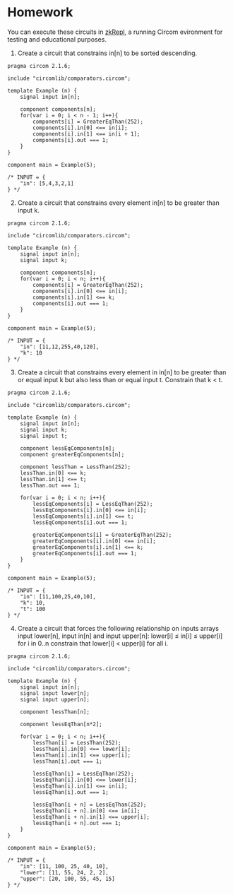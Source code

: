 # Homework
You can execute these circuits in [zkRepl](https://zkrepl.dev/), a running Circom evironment for testing and educational purposes.

1. Create a circuit that constrains in[n] to be sorted descending.
```circom
pragma circom 2.1.6;

include "circomlib/comparators.circom";

template Example (n) {
    signal input in[n];

    component components[n];
    for(var i = 0; i < n - 1; i++){
        components[i] = GreaterEqThan(252);
        components[i].in[0] <== in[i];
        components[i].in[1] <== in[i + 1];
        components[i].out === 1;
    }
}

component main = Example(5);

/* INPUT = {
    "in": [5,4,3,2,1]
} */
```

2. Create a circuit that constrains every element in[n] to be greater than input k.
```circom
pragma circom 2.1.6;

include "circomlib/comparators.circom";

template Example (n) {
    signal input in[n];
    signal input k;

    component components[n];
    for(var i = 0; i < n; i++){
        components[i] = GreaterEqThan(252);
        components[i].in[0] <== in[i];
        components[i].in[1] <== k;
        components[i].out === 1;
    }
}

component main = Example(5);

/* INPUT = {
    "in": [11,12,255,40,120],
    "k": 10
} */
```

3. Create a circuit that constrains every element in in[n] to be greater than or equal input k but also less than or equal input t. Constrain that k < t.
```circom
pragma circom 2.1.6;

include "circomlib/comparators.circom";

template Example (n) {
    signal input in[n];
    signal input k;
    signal input t;

    component lessEqComponents[n];
    component greaterEqComponents[n];

    component lessThan = LessThan(252);
    lessThan.in[0] <== k;
    lessThan.in[1] <== t;
    lessThan.out === 1;

    for(var i = 0; i < n; i++){
        lessEqComponents[i] = LessEqThan(252);
        lessEqComponents[i].in[0] <== in[i];
        lessEqComponents[i].in[1] <== t;
        lessEqComponents[i].out === 1;

        greaterEqComponents[i] = GreaterEqThan(252);
        greaterEqComponents[i].in[0] <== in[i];
        greaterEqComponents[i].in[1] <== k;
        greaterEqComponents[i].out === 1;
    }
}

component main = Example(5);

/* INPUT = {
    "in": [11,100,25,40,10],
    "k": 10,
    "t": 100
} */
```
4. Create a circuit that forces the following relationship on inputs arrays input lower[n], input in[n] and input upper[n]: lower[i] ≤ in[i] ≤ upper[i] for i in 0..n constrain that lower[i] < upper[i] for all i.
```circom
pragma circom 2.1.6;

include "circomlib/comparators.circom";

template Example (n) {
    signal input in[n];
    signal input lower[n];
    signal input upper[n];

    component lessThan[n];
    
    component lessEqThan[n*2];

    for(var i = 0; i < n; i++){
        lessThan[i] = LessThan(252);
        lessThan[i].in[0] <== lower[i];
        lessThan[i].in[1] <== upper[i];
        lessThan[i].out === 1;

        lessEqThan[i] = LessEqThan(252);
        lessEqThan[i].in[0] <== lower[i];
        lessEqThan[i].in[1] <== in[i];
        lessEqThan[i].out === 1;

        lessEqThan[i + n] = LessEqThan(252);
        lessEqThan[i + n].in[0] <== in[i];
        lessEqThan[i + n].in[1] <== upper[i];
        lessEqThan[i + n].out === 1;
    }
}

component main = Example(5);

/* INPUT = {
    "in": [11, 100, 25, 40, 10],
    "lower": [11, 55, 24, 2, 2],
    "upper": [20, 100, 55, 45, 15]
} */
```